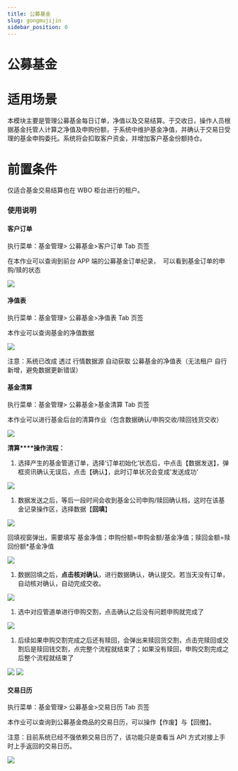 ```yaml
---
title: 公募基金
slug: gongmujijin
sidebar_position: 0
---
```



# 公募基金

# 适用场景

本模块主要是管理公募基金每日订单，净值以及交易结算。于交收日，操作人员根据基金托管人计算之净值及申购份额，于系统中维护基金净值，并确认于交易日受理的基金申购委托。系统将会扣取客户资金，并增加客户基金份额持仓。

# 前置条件

仅适合基金交易结算也在 WBO 柜台进行的租户。

### 使用说明

#### 客户订单

执行菜单：基金管理&gt; 公募基金&gt;客户订单 Tab 页签

在本作业可以查询到前台 APP 端的公募基金订单纪录，  可以看到基金订单的申购/赎的状态

<img src="/assets/MMrpbLsIboM1w8x9UovclZIUnje.png"/>

#### 净值表

执行菜单：基金管理&gt; 公募基金&gt;净值表 Tab 页签

本作业可以查询基金的净值数据

<img src="/assets/Eg8abABWOoqFUQxDwqbcMIW0nNg.png"/>

注意：系统已改成 透过 行情数据源 自动获取 公募基金的净值表（无法租户 自行新增，避免数据更新错误）

#### 基金清算

执行菜单：基金管理&gt; 公募基金&gt;基金清算 Tab 页签

本作业可以进行基金后台的清算作业（包含数据确认/申购交收/赎回钱货交收）

<img src="/assets/XDujb8DY4ou5RgxGQ0AcxbJJnmf.png"/>

**清算****操作流程：**

1. 选择产生的基金管道订单，选择‘订单初始化’状态后，中点击【数据发送】，弹框资讯确认无误后，点击【确认】，此时订单状况会变成'发送成功'

<img src="/assets/FnOpbGgsZo8u0XxA3CgccIgenOg.png"/>

1. 数据发送之后，等后一段时间会收到基金公司申购/赎回确认档，这时在该基金记录操作区，选择数据【**回填**】

<img src="/assets/BTsibSl3GocgBixDu4fcQyqknQg.png"/>

回填视窗弹出，需要填写 基金净值；申购份额=申购金额/基金净值；赎回金额=赎回份额*基金净值

<img src="/assets/XZh1bTDlioljIRxue9OcEZvQn6d.png"/>

1. 数据回填之后，**点击核对确认**，进行数据确认，确认提交。若当天没有订单，自动核对确认，自动完成交收。

<img src="/assets/DhuabdgfDo8uBrx9yCBctCfSnnh.png"/>

1. 选中对应管道单进行申购交割，点击确认之后没有问题申购就完成了

<img src="/assets/OYMabkb5soV1gRxp3bCcXiginkd.png"/>

1. 后续如果申购交割完成之后还有赎回，会弹出来赎回货交割，点击完赎回或交割后是赎回钱交割，点完整个流程就结束了；如果没有赎回，申购交割完成之后整个流程就结束了

<img src="/assets/Bu7YbvYk5oXrOXxnMzvcxcFfnYc.png"/>

<img src="/assets/Gk8pbplskoFnk6xpKPIcJE65nAe.png"/>

#### 交易日历

执行菜单：基金管理&gt; 公募基金&gt;交易日历 Tab 页签

本作业可以查询到公募基金商品的交易日历，可以操作【作废】与【回撤】。

注意：目前系统已经不强依赖交易日历了，该功能只是查看当 API 方式对接上手时上手返回的交易日历。

<img src="/assets/TfjUbUEhQoBUUxxssuSceoK7nMh.png"/>

